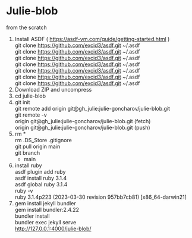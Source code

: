# Julie-blob		
from the scratch		
1. Install ASDF ( https://asdf-vm.com/guide/getting-started.html )		
git clone https://github.com/excid3/asdf.git ~/.asdf		
git clone https://github.com/excid3/asdf.git ~/.asdf		
git clone https://github.com/excid3/asdf.git ~/.asdf		
git clone https://github.com/excid3/asdf.git ~/.asdf		
git clone https://github.com/excid3/asdf.git ~/.asdf		
git clone https://github.com/excid3/asdf.git ~/.asdf		
git clone https://github.com/excid3/asdf.git ~/.asdf		
2. Download ZIP and uncompress		
3. cd julie-blob		
4. git init		
git remote add origin git@gh_julie:julie-goncharov/julie-blob.git		
git remote -v		
	origin git@gh_julie:julie-goncharov/julie-blob.git (fetch)	
	origin git@gh_julie:julie-goncharov/julie-blob.git (push)	
5. rm *		
rm .DS_Store .gitignore		
git pull origin main		
git branch		
	* main	
6. install ruby		
asdf plugin add ruby		
asdf install ruby 3.1.4		
asdf global ruby 3.1.4		
ruby -v		
	ruby 3.1.4p223 (2023-03-30 revision 957bb7cb81) [x86_64-darwin21]	
7. gem install jekyll bundler		
gem install bundler:2.4.22		
bundler install		
bundler exec jekyll serve		
http://127.0.0.1:4000/julie-blob/		
